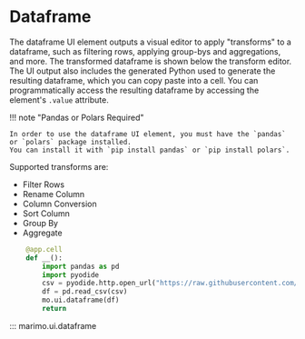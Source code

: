 # Dataframe

The dataframe UI element outputs a visual editor to apply "transforms" to a dataframe, such as filtering rows, applying group-bys and aggregations, and more. The transformed dataframe is shown below the transform editor. The UI output also includes the generated Python used to generate the resulting dataframe, which you can copy paste into a cell. You can programmatically access the resulting dataframe by accessing the element's `.value` attribute.

!!! note "Pandas or Polars Required"

    In order to use the dataframe UI element, you must have the `pandas` or `polars` package installed.
    You can install it with `pip install pandas` or `pip install polars`.

Supported transforms are:

- Filter Rows
- Rename Column
- Column Conversion
- Sort Column
- Group By
- Aggregate

```python
    @app.cell
    def __():
        import pandas as pd
        import pyodide
        csv = pyodide.http.open_url("https://raw.githubusercontent.com/mwaskom/seaborn-data/master/iris.csv")
        df = pd.read_csv(csv)
        mo.ui.dataframe(df)
        return
```

::: marimo.ui.dataframe
